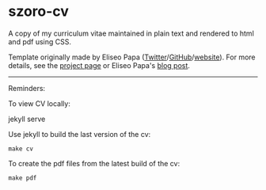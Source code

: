 szoro-cv
========

A copy of my curriculum vitae maintained in plain text and rendered to html and pdf using CSS.

Template originally made by Eliseo Papa ([Twitter](http://twitter.com/elipapa)/[GitHub](http://github.com/elipapa)/[website](https://elipapa.github.io)). For more details, see the [project page](http://elipapa.github.io/markdown-cv) or Eliseo Papa's [blog post](http://elipapa.github.io/blog/why-i-switched-to-markdown-for-my-cv.html).

***

Reminders:

To view CV locally:

  jekyll serve

Use jekyll to build the last version of the cv:

	make cv

To create the pdf files from the latest build of the cv:

	make pdf
